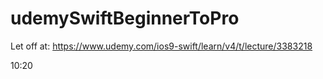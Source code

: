 # udemySwiftBeginnerToPro

Let off at:
https://www.udemy.com/ios9-swift/learn/v4/t/lecture/3383218

10:20









